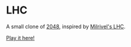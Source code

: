 # LHC
A small clone of [2048](http://gabrielecirulli.github.io/2048/), inspired by [Milrivel's LHC](http://milrivel.github.io/LHC/).

[Play it here!](http://spitty.github.io/LHC/)
